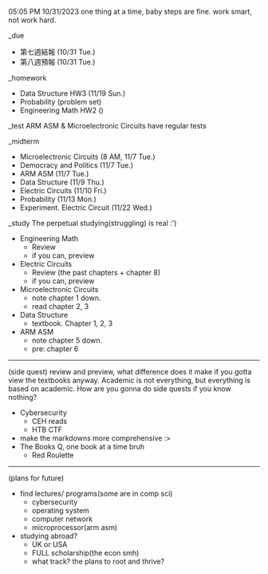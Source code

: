 05:05 PM 10/31/2023
one thing at a time, baby steps are fine.
work smart, not work hard.

_due
- 第七週結報 (10/31 Tue.)
- 第八週預報 (10/31 Tue.)

_homework
- Data Structure HW3 (11/19 Sun.)
- Probability (problem set)
- Engineering Math HW2 ()

_test
ARM ASM & Microelectronic Circuits have regular tests

_midterm
- Microelectronic Circuits (8 AM, 11/7 Tue.)
- Democracy and Politics (11/7 Tue.)
- ARM ASM (11/7 Tue.)
- Data Structure (11/9 Thu.)
- Electric Circuits (11/10 Fri.)
- Probability (11/13 Mon.)
- Experiment. Electric Circuit (11/22 Wed.)

_study
The perpetual studying(struggling) is real :')
- Engineering Math
  - Review
  - if you can, preview
- Electric Circuits
  - Review (the past chapters + chapter 8)
  - if you can, preview
- Microelectronic Circuits
  - note chapter 1 down.
  - read chapter 2, 3
- Data Structure
  - textbook. Chapter 1, 2, 3
- ARM ASM
  - note chapter 5 down.
  - pre: chapter 6

____
(side quest)
review and preview, what difference does it make if you gotta view the textbooks anyway. 
Academic is not everything, but everything is based on academic. How are you gonna do side quests if you know nothing?

- Cybersecurity
  - CEH reads
  - HTB CTF
- make the markdowns more comprehensive :>
- The Books Q, one book at a time bruh
  - Red Roulette

____
(plans for future)
- find lectures/ programs(some are in comp sci)
  - cybersecurity
  - operating system
  - computer network
  - microprocessor(arm asm)
- studying abroad?
  - UK or USA
  - FULL scholarship(the econ smh)
  - what track? the plans to root and thrive?